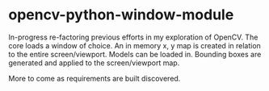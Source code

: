 # opencv-python-window-module
In-progress re-factoring previous efforts in my exploration of OpenCV. The core loads a window of choice. An in memory x, y map is created in relation to the entire screen/viewport. Models can be loaded in. Bounding boxes are generated and applied to the screen/viewport map.

More to come as requirements are built discovered.
